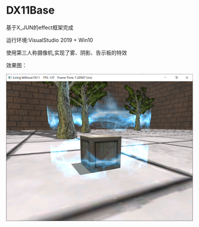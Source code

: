 # DX11Base

基于X_JUN的effect框架完成

运行环境:VisualStudio 2019  + Win10

使用第三人称摄像机,实现了雾、阴影、告示板的特效

效果图：



![showPic](./show/showPic.png)

